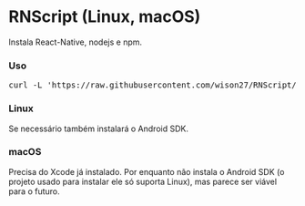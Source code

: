 # RNScript (Linux, macOS)
Instala React-Native, nodejs e npm.

### Uso
<pre>
curl -L 'https://raw.githubusercontent.com/wison27/RNScript/master/rn.sh' | bash
</pre>

### Linux
Se necessário também instalará o Android SDK.


### macOS
Precisa do Xcode já instalado. Por enquanto não instala o Android SDK (o projeto usado para instalar ele só suporta Linux), mas parece ser viável para o futuro.

